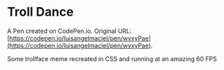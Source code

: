 # Troll Dance

A Pen created on CodePen.io. Original URL: [https://codepen.io/luisangelmaciel/pen/wvxyPae](https://codepen.io/luisangelmaciel/pen/wvxyPae).

Some trollface meme recreated in CSS and running at an amazing 60 FPS
